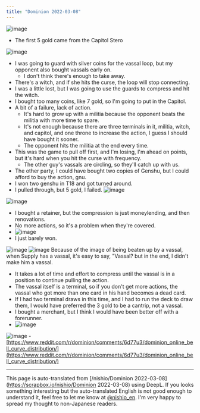 ```yaml
---
title: "Dominion 2022-03-08"
---
```


![image](https://gyazo.com/20840ff8c086981d83b4c4283f9470b5/thumb/1000)
- The first 5 gold came from the Capitol Stero

![image](https://gyazo.com/e1816851dedf7cd1b0f9a567aaaf64b5/thumb/1000)
- I was going to guard with silver coins for the vassal loop, but my opponent also bought vassals early on.
    - I don't think there's enough to take away.
- There's a witch, and if she hits the curse, the loop will stop connecting.
- I was a little lost, but I was going to use the guards to compress and hit the witch.
- I bought too many coins, like 7 gold, so I'm going to put in the Capitol.
- A bit of a failure, lack of action.
    - It's hard to grow up with a militia because the opponent beats the militia with more time to spare.
    - It's not enough because there are three terminals in it, militia, witch, and capitol, and one throne to increase the action, I guess I should have bought it sooner.
    - The opponent hits the militia at the end every time.
- This was the game to pull off first, and I'm losing, I'm ahead on points, but it's hard when you hit the curse with frequency.
    - The other guy's vassals are circling, so they'll catch up with us.
- The other party, I could have bought two copies of Genshu, but I could afford to buy the action, gnu.
- I won two genshu in T18 and got turned around.
- I pulled through, but 5 gold, I failed.
![image](https://gyazo.com/003979ad6aa1de28fba80023aa19f300/thumb/1000)

![image](https://gyazo.com/bb3e77ae4cd61ad1bf8b789858d31a74/thumb/1000)
- I bought a retainer, but the compression is just moneylending, and then renovations.
- No more actions, so it's a problem when they're covered.
- ![image](https://gyazo.com/e0fe38860d67e84ac0029e16bccf2ae1/thumb/1000)
- I just barely won.

![image](https://gyazo.com/6099f8bb52cb747042072a0359ee3d3c/thumb/1000)
![image](https://gyazo.com/99b4e66279532c1d4fbad7d5d7bc66a9/thumb/1000)
Because of the image of being beaten up by a vassal, when Supply has a vassal, it's easy to say, "Vassal? but in the end, I didn't make him a vassal.
- It takes a lot of time and effort to compress until the vassal is in a position to continue pulling the action.
- The vassal itself is a terminal, so if you don't get more actions, the vassal who got more than one card in his hand becomes a dead card.
- If I had two terminal draws in this time, and I had to run the deck to draw them, I would have preferred the 3 gold to be a cantrip, not a vassal.
- I bought a merchant, but I think I would have been better off with a forerunner.
- ![image](https://gyazo.com/127c85bb184f45b509d3e82ccaef1466/thumb/1000)

![image](https://gyazo.com/d68aef5d6ae5d4c63275e32d22ee5c4b/thumb/1000)
    - [https://www.reddit.com/r/dominion/comments/6d77u3/dominion_online_bell_curve_distribution/](https://www.reddit.com/r/dominion/comments/6d77u3/dominion_online_bell_curve_distribution/)

---
This page is auto-translated from [/nishio/Dominion 2022-03-08](https://scrapbox.io/nishio/Dominion 2022-03-08) using DeepL. If you looks something interesting but the auto-translated English is not good enough to understand it, feel free to let me know at [@nishio_en](https://twitter.com/nishio_en). I'm very happy to spread my thought to non-Japanese readers.